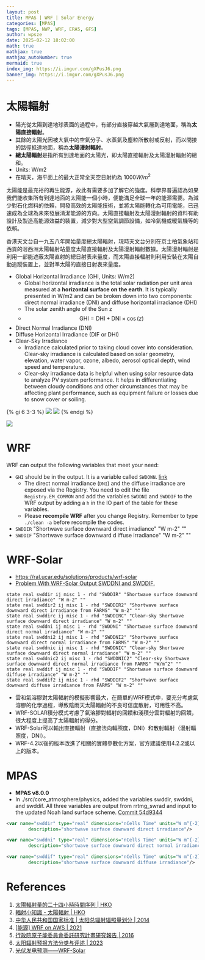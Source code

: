```yaml
---
layout: post
title: MPAS | WRF | Solar Energy
categories: [MPAS]
tags: [MPAS, NWP, WRF, ERA5, GFS]
author: wpsze
date: 2025-02-12 18:02:00
math: true
mathjax: true
mathjax_autoNumber: true
mermaid: true
index_img: https://i.imgur.com/gXPusJ6.png
banner_img: https://i.imgur.com/gXPusJ6.png
---
```


# 太陽輻射

- 陽光從太陽到達地球表面的過程中，有部分直接穿越大氣層到達地面，稱為**太陽直接輻射**。
- 其餘的太陽光因被大氣中的空氣分子、水蒸氣及塵粒所散射或反射，而以間接的路徑抵達地面，稱為**太陽漫射輻射**。
- **總太陽輻射**是指所有到達地面的太陽光，即太陽直接輻射及太陽漫射輻射的總和。
- Units: W/m2
- 在晴天，海平面上的最大正常全天空日射約為 $1000 W/m^{2}$

太陽能是最充裕的再生能源，故此有需要多加了解它的強度。科學界普遍認為如果我們能收集所有到達地面的太陽能一個小時，便能滿足全球一年的能源需要。為減少對石化燃料的依賴，開發高效的太陽能技術，並將太陽能轉化為可用電能，已迅速成為全球為未來發展清潔能源的方向。太陽直接輻射及太陽漫射輻射的資料有助設計及製造高能源效益的裝置，減少對大型空氣調節設備，如冷氣機或暖氣機等的依賴。

香港天文台自一九五八年開始量度總太陽輻射，現時天文台分別在京士柏氣象站和西貢的滘西洲太陽輻射站量度太陽直接輻射及太陽漫射輻射數據。太陽漫射輻射是利用一部能遮蔽太陽直射的總日射表來量度，而太陽直接輻射則利用安裝在太陽自動追蹤裝置上，並對準太陽的直接日射表來量度。

- Global Horizontal Irradiance (GHI, Units: W/m2)
  - Global horizontal irradiance is the total solar radiation per unit area measured at a **horizontal surface on the earth**. It is typically presented in W/m2 and can be broken down into two components: direct normal irradiance (DNI) and diffuse horizontal irradiance (DHI)
  - The solar zenith angle of the Sun z
  - $$ \text{GHI} = \text{DHI} + \text{DNI} \times \cos (z) $$
- Direct Normal Irradiance (DNI)
- Diffuse Horizontal Irradiance (DIF or DHI)
- Clear-Sky Irradiance
  - Irradiance calculated prior to taking cloud cover into consideration. Clear-sky irradiance is calculated based on solar geometry, elevation, water vapor, ozone, albedo, aerosol optical depth, wind speed and temperature.
  - Clear-sky irradiance data is helpful when using solar resource data to analyze PV system performance. It helps in differentiating between cloudy conditions and other circumstances that may be affecting plant performance, such as equipment failure or losses due to snow cover or soiling.

{% gi 6 3-3 %}
![](https://i.imgur.com/gXPusJ6.png)
![](https://i.imgur.com/fAEkJgV.png)
{% endgi %}

![](https://i.imgur.com/GlRJZm8.png)

# WRF

WRF can output the following variables that meet your need:

- `GHI` should be in the output. It is a variable called `SWDOWN`. [link](https://forum.mmm.ucar.edu/threads/solar_diagnostics-output-variables-not-showing-in-wrfout.10871/)
  - The direct normal irradiance (`DNI`) and the diffuse irradiance are exposed via the Registry. You need to edit the file `Registry.EM_COMMON` and add the variables `SWDDNI` and `SWDDIF` to the WRF output by adding a `h` in the IO part of the table for these variables.
  - Please **recompile WRF** after you change Registry. Remember to type `./clean -a` before recompile the codes.
- `SWDDIR` "Shortwave surface downward direct irradiance" "W m-2" ""
- `SWDDIF` "Shortwave surface downward d iffuse irradiance" "W m-2" ""

# WRF-Solar

- <https://ral.ucar.edu/solutions/products/wrf-solar>
- [Problem With WRF-Solar Output SWDDNI and SWDDIF.](https://forum.mmm.ucar.edu/threads/problem-with-wrf-solar-output-swddni-and-swddif.11345/)

```Registry.EM_Common
state real swddir ij misc 1 - rhd "SWDDIR" "Shortwave surface downward direct irradiance" "W m-2" ""
state real swddir2 ij misc 1 - rhd "SWDDIR2" "Shortwave surface downward direct irradiance from FARMS" "W m-2" ""
state real swddirc ij misc 1 - rhd "SWDDIRC" "Clear-sky Shortwave surface downward direct irradiance" "W m-2" ""
state real swddni ij misc 1 - rhd "SWDDNI" "Shortwave surface downward direct normal irradiance" "W m-2" ""
state real swddni2 ij misc 1 - rhd "SWDDNI2" "Shortwave surface downward direct normal irradiance from FARMS" "W m-2" ""
state real swddnic ij misc 1 - rhd "SWDDNIC" "Clear-sky Shortwave surface downward direct normal irradiance" "W m-2" ""
state real swddnic2 ij misc 1 - rhd "SWDDNIC2" "Clear-sky Shortwave surface downward direct normal irradiance from FARMS" "W/m^2" ""
state real swddif ij misc 1 - rhd "SWDDIF" "Shortwave surface downward diffuse irradiance" "W m-2" ""
state real swddif2 ij misc 1 - rhd "SWDDIF2" "Shortwave surface downward diffuse irradiance from FARMS" "W m-2" ""
```

- 雲和氣溶膠對太陽輻射的模擬影響最大，在簡單的WRF模式中，要充分考慮氣溶膠的化學過程，導致陰雨天太陽輻射的不良可信度散射，可用性不高。
- WRF-SOLAR積分模式考慮了氣溶膠對輻射的回饋和淺積分雲對輻射的回饋，很大程度上提高了太陽輻射的得分。
- WRF-Solar可以輸出直接輻射（直接法向輻照度，DNI）和散射輻射（漫射輻照度，DNI）。
- WRF-4.2以後的版本改進了相關的實體參數化方案，官方建議使用4.2.2或以上的版本。

# MPAS

- **MPAS v8.0.0**
- In ./src/core_atmosphere/physics, added the variables swddir, swddni, and swddif. All three variables are output from rrtmg_swrad and input to the updated Noah land surface scheme. [Commit 54d9344](https://github.com/MPAS-Dev/MPAS-Model/commit/54d934448a62f65971218bd554e7db5343b7c750)

```src/core_atmosphere/Registry.xml
<var name="swddir" type="real" dimensions="nCells Time" units="W m^{-2}"
        description="shortwave surface downward direct irradiance"/>

<var name="swddni" type="real" dimensions="nCells Time" units="W m^{-2}"
        description="shortwave surface downward direct normal irradiance"/>

<var name="swddif" type="real" dimensions="nCells Time" units="W m^{-2}"
        description="shortwave surface downward diffuse irradiance"/>
```

# References

1. [太陽輻射量的二十四小時時間序列 | HKO ](https://www.hko.gov.hk/tc/wxinfo/ts/display_element_solar.htm)
2. [輻射小知識 - 太陽輻射 | HKO ](https://www.hko.gov.hk/tc/radiation/tidbit/201003/solar.htm)
3. [中华人民共和国国家标准 | 太阳总辐射辐照量划分 | 2014](https://www.cma.gov.cn/zfxxgk/gknr/flfgbz/bz/202209/P020220921561224172396.pdf)
4. [[能源] WRF on AWS | 2021](https://www.liuchunhua.me/post/industry/utility_wrfonaws/wrfonaws/)
5. [行政院原子能委員會委託研究計畫研究報告 | 2016](https://www.nusc.gov.tw/share/file/information/fl-Tg5gcH6VoFxiLPkPRGA__.pdf)
6. [太阳辐射预报方法分类与评述 | 2023](https://epjournal.csee.org.cn/tyn/cn/article/pdf/preview/10.19911/j.1003-0417.tyn20220121.02.pdf)
7. [光伏发电预测——WRF-Solar](https://zhuanlan.zhihu.com/p/557953099)